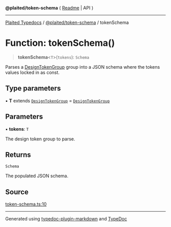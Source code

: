 **@plaited/token-schema** ( [Readme](../README.md) \| API )

***

[Plaited Typedocs](../../../modules.md) / [@plaited/token-schema](../modules.md) / tokenSchema

# Function: tokenSchema()

> **tokenSchema**\<`T`\>(`tokens`): `Schema`

Parses a [DesignTokenGroup](../../../plaited/token/interfaces/DesignTokenGroup.md) group into a JSON schema where the tokens values
locked in as const.

## Type parameters

▪ **T** extends [`DesignTokenGroup`](../../../plaited/token/interfaces/DesignTokenGroup.md) = [`DesignTokenGroup`](../../../plaited/token/interfaces/DesignTokenGroup.md)

## Parameters

▪ **tokens**: `T`

The design token group to parse.

## Returns

`Schema`

The populated JSON schema.

## Source

[token-schema.ts:10](https://github.com/plaited/plaited/blob/d85458a/libs/token-schema/src/token-schema.ts#L10)

***

Generated using [typedoc-plugin-markdown](https://www.npmjs.com/package/typedoc-plugin-markdown) and [TypeDoc](https://typedoc.org/)
